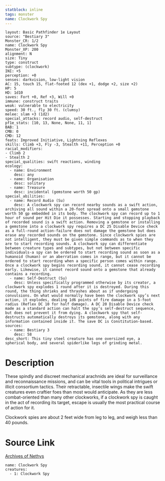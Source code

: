 ```yaml
---
statblock: inline
tags: monster
name: Clockwork Spy
---
```

```statblock
layout: Basic Pathfinder 1e Layout
source: "Bestiary 3"
Monster_CR: 1/2
name: Clockwork Spy
Monster_XP: 200
alignment: N
size: Tiny
type: construct
subtype: (clockwork)
INI: +5
perception: +0
senses: darkvision, low-light vision
AC: 15, touch 15, flat-footed 12 (dex +1, dodge +2, size +2)
HP: 5
HD: 1d10
saves: Fort +0, Ref +3, Will +0
immune: construct traits
weak: vulnerable to electricity
speed: 30 ft., fly 30 ft. (clumsy)
melee: slam +3 (1d2)
special_attacks: record audio, self-destruct
pf1e_stats: [10, 13, None, None, 11, 1]
BAB: 1
CMB: 0
CMD: 12
feats: Improved Initiative, Lightning Reflexes
skills: Climb +3, Fly -3, Stealth +11, Perception +0
racial_modifiers:
- Climb 2
- Stealth 2
special_qualities: swift reactions, winding
ecology:
  - name: Environment
    desc: any
  - name: Organisation
    desc: solitary
  - name: Treasure
    desc: incidental (gemstone worth 50 gp)
special_abilities:
  - name: Record Audio (Su)
    desc: A clockwork spy can record nearby sounds as a swift action, archiving all sound within a 20-foot spread onto a small gemstone worth 50 gp embedded in its body. The clockwork spy can record up to 1 hour of sound per Hit Die it possesses. Starting and stopping playback of recorded sound is a swift action. Removing a gemstone or installing a gemstone into a clockwork spy requires a DC 25 Disable Device check as a full-round action-failure does not damage the gemstone but does erase any recorded sounds on the gemstone. Since clockwork spies are not intelligent, they must be given simple commands as to when they are to start recording sounds. A clockwork spy can differentiate between creature types and subtypes, but not between specific individuals-a spy can be ordered to start recording sound as soon as a humanoid (human) or an aberration comes in range, but it cannot be ordered to start recording when a specific person comes within range. Once a clockwork spy begins recording sound, it cannot cease recording early. Likewise, it cannot record sound onto a gemstone that already contains a recording.
  - name: Self-Destruct (Su)
    desc: Unless specifically programmed otherwise by its creator, a clockwork spy explodes 1 round after it is destroyed. During this round, the thing shrieks and thrashes about as if undergoing convulsions. On what would normally have been the clockwork spy’s next action, it explodes, dealing 1d6 points of fire damage in a 5-foot radius (Reflex DC 10 for half damage). A DC 20 Disable Device check made as a standard action can halt the spy’s self-destruct sequence, but does not prevent it from dying. A clockwork spy that self-destructs automatically destroys its gemstone, along with any information contained inside it. The save DC is Constitution-based.
sources:
  - name: Bestiary 3
    desc: 58
desc_short: This tiny steel creature has one oversized eye, a spherical body, and several spiderlike legs of grinding metal.
```
# Description
These spindly and discreet mechanical arachnids are ideal for surveillance and reconnaissance missions, and can be vital tools in political intrigues or illicit consortium tactics. Their retractable, insectile wings make the swift creatures even craftier foes than most would anticipate. As they are less combat-oriented than many other clockworks, if a clockwork spy is caught in the act of recording its target, escape is usually the most practical course of action for it.

Clockwork spies are about 2 feet wide from leg to leg, and weigh less than 40 pounds.
# Source Link
[Archives of Nethys](https://aonprd.com/MonsterDisplay.aspx?ItemName=Clockwork%20Spy)
```encounter-table
name: Clockwork Spy
creatures:
  - 1: Clockwork Spy
```
